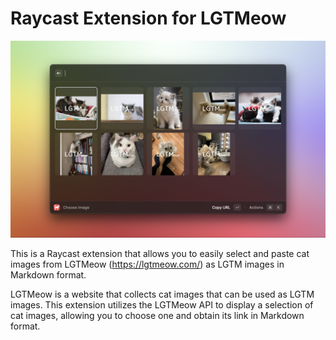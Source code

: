 # Raycast Extension for LGTMeow

![LGTMewo Image](./metadata/lgtmeow-1.png)

This is a Raycast extension that allows you to easily select and paste cat images from LGTMeow (https://lgtmeow.com/) as LGTM images in Markdown format.

LGTMeow is a website that collects cat images that can be used as LGTM images. This extension utilizes the LGTMeow API to display a selection of cat images, allowing you to choose one and obtain its link in Markdown format.
